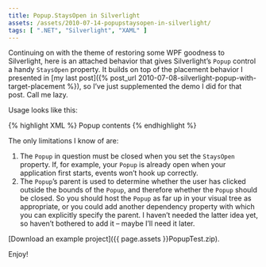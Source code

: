 ```yaml
---
title: Popup.StaysOpen in Silverlight
assets: /assets/2010-07-14-popupstaysopen-in-silverlight/
tags: [ ".NET", "Silverlight", "XAML" ]
---
```

Continuing on with the theme of restoring some WPF goodness to Silverlight, here is an attached behavior that gives Silverlight’s `Popup` control a handy `StaysOpen` property. It builds on top of the placement behavior I presented in [my last post]({% post_url 2010-07-08-silverlight-popup-with-target-placement %}), so I’ve just supplemented the demo I did for that post. Call me lazy.

Usage looks like this:

{% highlight XML %}
<Popup b:Popup.StaysOpen="False">
    <TextBlock>Popup contents</TextBlock>
</Popup>
{% endhighlight %}

The only limitations I know of are:

1. The `Popup` in question must be closed when you set the `StaysOpen` property. If, for example, your `Popup` is already open when your application first starts, events won’t hook up correctly.
2. The `Popup`’s parent is used to determine whether the user has clicked outside the bounds of the `Popup`, and therefore whether the `Popup` should be closed. So you should host the `Popup` as far up in your visual tree as appropriate, or you could add another dependency property with which you can explicitly specify the parent. I haven’t needed the latter idea yet, so haven’t bothered to add it – maybe I’ll need it later.

[Download an example project]({{ page.assets }}PopupTest.zip).

Enjoy!